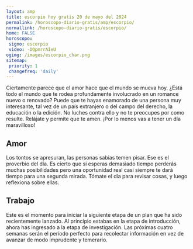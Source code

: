 ```yaml
---
layout: amp
title: escorpio hoy gratis 20 de mayo del 2024 
permalink: /horoscopo-diario-gratis/amp/escorpio/
normallink: /horoscopo-diario-gratis/escorpio/
home: FALSE
horoscopo:
 signo: escorpio
 video: -DQpmrrAIeU
ogimg: /images/escorpio_char.png
sitemap:
 priority: 1
 changefreq: 'daily'
---
```



Ciertamente parece que el amor hace que el mundo se mueva hoy. ¿Está todo el mundo que te rodea profundamente involucrado en un romance nuevo o renovado? Puede que te hayas enamorado de una persona muy interesante, tal vez de un país extranjero o del campo del derecho, la educación o la edición. No luches contra ello y no te preocupes por como resulte. Relájate y permite que te amen. ¡Por lo menos vas a tener un día maravilloso!

## Amor

Los tontos se apresuran, las personas sabias temen pisar. Ese es el proverbio del día. Es cierto que si esperas demasiado tiempo perderás muchas posibilidades pero una oportunidad real casi siempre te dará tiempo para una segunda mirada. Tómate el día para revisar cosas, y luego reflexiona sobre ellas.

## Trabajo

Este es el momento para iniciar la siguiente etapa de un plan que ha sido recientemente lanzado. Al principio estabas en la etapa de introducción, ahora has ingresado a la etapa de investigación. Las próximas cuatro semanas serán el período perfecto para recolectar información en vez de avanzar de modo imprudente y temerario.